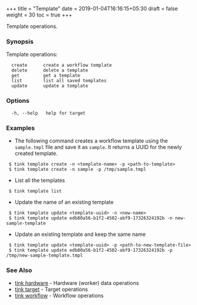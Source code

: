 +++
title = "Template"
date = 2019-01-04T16:16:15+05:30
draft = false
weight = 30
toc = true
+++

Template operations.

### Synopsis

Template operations:

```shell
  create      create a workflow template
  delete      delete a template
  get         get a template
  list        list all saved templates
  update      update a template
```

### Options

```
  -h, --help   help for target
```

### Examples

- The following command creates a workflow template using the `sample.tmpl` file and save it as `sample`.
  It returns a UUID for the newly created template.

```shell
 $ tink template create -n <template-name> -p <path-to-template>
 $ tink template create -n sample -p /tmp/sample.tmpl
```

- List all the templates

```shell
 $ tink template list
```

- Update the name of an existing template

```shell
 $ tink template update <template-uuid> -n <new-name>
 $ tink template update edb80a56-b1f2-4502-abf9-17326324192b -n new-sample-template
```

- Update an existing template and keep the same name

```shell
 $ tink template update <template-uuid> -p <path-to-new-template-file>
 $ tink template update edb80a56-b1f2-4502-abf9-17326324192b -p /tmp/new-sample-template.tmpl
```

### See Also

- [tink hardware](/cli-reference/hardware/) - Hardware (worker) data operations
- [tink target](/cli-reference/target/) - Target operations
- [tink workflow](/cli-reference/workflow/) - Workflow operations
